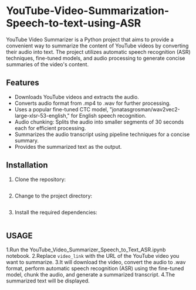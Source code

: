 # YouTube-Video-Summarization-Speech-to-text-using-ASR
YouTube Video Summarizer is a Python project that aims to provide a convenient way to summarize the content of YouTube videos by converting their audio into text. The project utilizes automatic speech recognition (ASR) techniques, fine-tuned models, and audio processing to generate concise summaries of the video's content.

## Features ##
* Downloads YouTube videos and extracts the audio.
* Converts audio format from .mp4 to .wav for further processing.
* Uses a popular fine-tuned CTC model, "jonatasgrosman/wav2vec2-large-xlsr-53-english," for English speech recognition.
* Audio chunking: Splits the audio into smaller segments of 30 seconds each for efficient processing.
* Summarizes the audio transcript using pipeline techniques for a concise summary.
* Provides the summarized text as the output.

## Installation ##
1. Clone the repository:
```git clone https://github.com/Piyush4455/YouTube-Video-Summarization-Speech-to-text-using-ASR.git
```
2. Change to the project directory:
```cd YouTube-Video-Summarization-Speech-to-text-using-ASR
```
3. Install the required dependencies:
```pip install -r requirements.txt
```

## USAGE ##
1.Run the YouTube_Video_Summarizer_Speech_to_Text_ASR.ipynb notebook.
2.Replace `video_link` with the URL of the YouTube video you want to summarize.
3.It will download the video, convert the audio to .wav format, perform automatic speech recognition (ASR) using the fine-tuned model, chunk the audio, and generate a summarized transcript.
4.The summarized text will be displayed.

